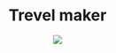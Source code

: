 <h1 align="center">Trevel maker</h1>
<p align="center"><img align="center" width=auto height=auto src="https://www.notion.so/bf33d58814ea4e9683d70a7cdcbdcde9?pvs=4#2946457a02ab43069181a2a2fba2d0ee"> </p>
